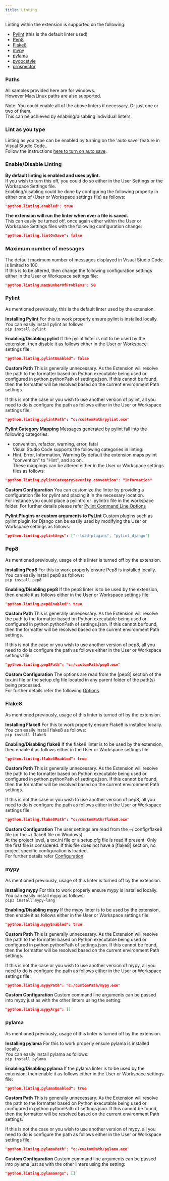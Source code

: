 ```yaml
---
title: Linting
---
```


Linting within the extension is supported on the following:
* [Pylint](#Pylint) (this is the default linter used)
* [Pep8](#Pep8)
* [Flake8](#Flake8)
* [mypy](#mypy)
* [pylama](#pylama)
* [pydocstyle](#pydocstyle)
* [prospector](#prospector)

### Paths
All samples provided here are for windows.   
However Mac/Linux paths are also supported.

Note: You could enable all of the above linters if necessary. Or just one or two of them.   
This can be achieved by enabling/disabling individual linters.

### Lint as you type   
Linting as you type can be enabled by turning on the 'auto save' feature in Visual Studio Code..  
Follow the instructions [here to turn on auto save](https://code.visualstudio.com/docs/editor/codebasics#_save-auto-save).

### Enable/Disable Linting
**By default linting is enabled and uses pylint.**    
If you wish to turn this off, you could do so either in the User Settings or the Workspace Settings file.   
Enabling/disabling could be done by configuring the following property in either one of (User or Workspace settings file) as follows:    
```json
"python.linting.enabled": true
```

**The extension will run the linter when ever a file is saved.**   
This can easily be turned off, once again either within the User or Workspace Settings files with the following configuration change:    
```json
"python.linting.lintOnSave": false
```
### Maximum number of messages
The default maximum number of messages displayed in Visual Studio Code is limited to 100.   
If this is to be altered, then change the following configuration settings either in the User or Workspace settings file:   
```json
"python.linting.maxNumberOfProblems": 50
```

### <a id="Pylint"></a>Pylint
As mentioned previously, this is the default linter used by the extension.    

**Installing Pylint**
For this to work properly ensure pylint is installed locally.    
You can easily install pylint as follows:    
```pip install pylint```

**Enabling/Disabling pylint**
If the pylint linter is not to be used by the extension, then disable it as follows either in the User or Workspace settings file:    
```json
"python.linting.pylintEnabled": false
```

**Custom Path**
This is generally unnecessary. As the Extension will resolve the path to the formatter based on Python executable being used or configured in python.pythonPath of settings.json. If this cannot be found, then the formatter will be resolved based on the current environment Path settings.

If this is not the case or you wish to use another version of pylint, all you need to do is configure the path as follows either in the User or Workspace settings file:    
```json
"python.linting.pylintPath": "c:/customPath/pylint.exe"
```

**Pylint Category Mapping**
Messages generated by pylint fall into the following categories:
* convention, refactor, warning, error, fatal   
Visual Studio Code supports the following categories in linting:   
* Hint, Error, Information, Warning
By default the extension maps pylint "convention" to "Hint", and so on.   
These mappings can be altered either in the User or Workspace settings files as follows:    
```json
"python.linting.pylintCategorySeverity.convention": "Information"
```

**Custom Configuration**
You can customize the linter by providing a configuration file for pylint and placing it in the necessary location.   
For instance you could place a pylintrc or .pylintrc file in the workspace folder.
For further details please refer [Pylint Command Line Options](https://docs.pylint.org/run.html)

**Pylint Plugins or custom arguments to PyLint**
Custom plugins such as pylint plugin for Django can be easily used by modifying the User or Workspace settings as follows:   
```json
"python.linting.pylintArgs": ["--load-plugins", "pylint_django"]
```

### <a id="Pep8"></a>Pep8
As mentioned previously, usage of this linter is turned off by the extension.    

**Installing Pep8**
For this to work properly ensure Pep8 is installed locally.    
You can easily install pep8 as follows:    
```pip install pep8```

**Enabling/Disabling pep8**
If the pep8 linter is to be used by the extension, then enable it as follows either in the User or Workspace settings file:    
```json
"python.linting.pep8Enabled": true
```

**Custom Path**
This is generally unnecessary. As the Extension will resolve the path to the formatter based on Python executable being used or configured in python.pythonPath of settings.json. If this cannot be found, then the formatter will be resolved based on the current environment Path settings.

If this is not the case or you wish to use another version of pep8, all you need to do is configure the path as follows either in the User or Workspace settings file:    
```json
"python.linting.pep8Path": "c:/customPath/pep8.exe"
```

**Custom Configuration**
The options are read from the [pep8] section of the tox.ini file or the setup.cfg file located in any parent folder of the path(s) being processed.   
For further details refer the following [Options](http://pep8.readthedocs.org/en/latest/intro.html).

### <a id="Flake8"></a>Flake8
As mentioned previously, usage of this linter is turned off by the extension.    

**Installing Flake8**
For this to work properly ensure Flake8 is installed locally.    
You can easily install flake8 as follows:    
```pip install flake8```

**Enabling/Disabling flake8**
If the flake8 linter is to be used by the extension, then enable it as follows either in the User or Workspace settings file:    
```json
"python.linting.flake8Enabled": true
```

**Custom Path**
This is generally unnecessary. As the Extension will resolve the path to the formatter based on Python executable being used or configured in python.pythonPath of settings.json. If this cannot be found, then the formatter will be resolved based on the current environment Path settings.

If this is not the case or you wish to use another version of pep8, all you need to do is configure the path as follows either in the User or Workspace settings file:    
```json
"python.linting.flake8Path": "c:/customPath/flake8.exe"
```

**Custom Configuration**
The user settings are read from the ~/.config/flake8 file (or the ~/.flake8 file on Windows).    
At the project level, a tox.ini file or a setup.cfg file is read if present. Only the first file is considered. If this file does not have a [flake8] section, no project specific configuration is loaded.   
For further details refer [Configuration](http://flake8.readthedocs.org/en/latest/config.html).

### <a id="mypy"></a>mypy
As mentioned previously, usage of this linter is turned off by the extension.    

**Installing mypy**
For this to work properly ensure mypy is installed locally.    
You can easily install mypy as follows:    
```pip3 install mypy-lang```

**Enabling/Disabling mypy**
If the mypy linter is to be used by the extension, then enable it as follows either in the User or Workspace settings file:    
```json
"python.linting.mypyEnabled": true
```

**Custom Path**
This is generally unnecessary. As the Extension will resolve the path to the formatter based on Python executable being used or configured in python.pythonPath of settings.json. If this cannot be found, then the formatter will be resolved based on the current environment Path settings.

If this is not the case or you wish to use another version of mypy, all you need to do is configure the path as follows either in the User or Workspace settings file:    
```json
"python.linting.mypyPath": "c:/customPath/mypy.exe"
```

**Custom Configuration**
Custom command line arguments can be passed into mypy just as with the other linters using the setting:  
```json
"python.linting.mypyArgs": []
```
### <a id="pylama"></a>pylama
As mentioned previously, usage of this linter is turned off by the extension.    

**Installing pylama**
For this to work properly ensure  pylama is installed locally.    
You can easily install pylama as follows:    
```pip install pylama```

**Enabling/Disabling pylama**
If the pylama linter is to be used by the extension, then enable it as follows either in the User or Workspace settings file:    
```json
"python.linting.pylamaEnabled": true
```

**Custom Path**
This is generally unnecessary. As the Extension will resolve the path to the formatter based on Python executable being used or configured in python.pythonPath of settings.json. If this cannot be found, then the formatter will be resolved based on the current environment Path settings.

If this is not the case or you wish to use another version of mypy, all you need to do is configure the path as follows either in the User or Workspace settings file:    
```json
"python.linting.pylamaPath": "c:/customPath/pylama.exe"
```

**Custom Configuration**
Custom command line arguments can be passed into pylama just as with the other linters using the setting:  
```json
"python.linting.pylamaArgs": []
```
